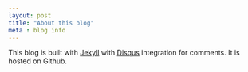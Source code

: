 ```yaml
---
layout: post
title: "About this blog"
meta : blog info
---
```


This blog is built with [Jekyll](https://jekyllrb.com) with [Disqus](https://disqus.com) integration for comments. It is hosted on Github.

